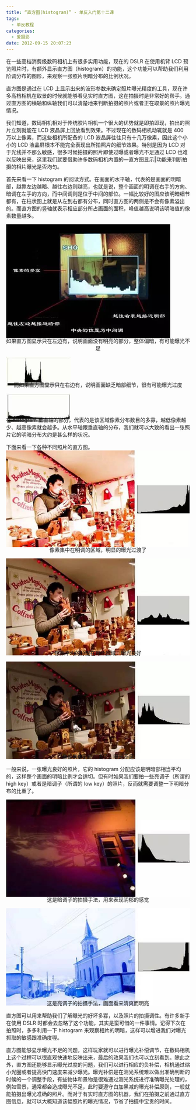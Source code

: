 ```yaml
---
title: “直方图(histogram)” - 单反入门第十二课
tags:
  - 单反教程
categories:
  - 爱摄影
date: 2012-09-15 20:07:23
---
```


在一些高档消费级数码相机上有很多实用功能，现在的 DSLR 在使用机背 LCD 预览照片时，有额外显示直方图（histogram）的功能，这个功能可以帮助我们利用阶调分布的图形，来观察一张照片明暗分布的比例状况。

直方图是通过在 LCD 上显示出来的波形参数来确定照片曝光精度的工具，现在许多高档相机在取景的时候就能够看见实时直方图，这在拍摄时是非常好的帮手。通过直方图的横轴和纵轴我们可以清楚地来判断拍摄的照片或者正在取景的照片曝光情况。

我们知道，数码相机相对于传统胶片相机一个很大的优势就是即拍即现，拍出的照片立刻就能在 LCD 液晶屏上回放看到效果。不过现在的数码相机动辄就是 400 万以上像素，而这些相机所配备的 LCD 液晶屏往往只有十几万像素，因此这个小小的 LCD 液晶屏根本不能完全表现出所拍照片的细节效果。特别是因为 LCD 对于光线并不那么敏感，很多时候拍摄的照片即使过曝或者曝光不足通过 LCD 也难以反映出来，这里我们就要借助许多数码相机内置的―直方图显示‖功能来判断拍摄的相片曝光是否均匀。

<!-- more -->

首先来看一下 histogram 的阅读方式。在画面的水平轴，代表的是画面的明暗部，越靠左边越暗、越往右边则越亮，也就是说，整个画面的明调在右手的方向、暗调在左手的方向，而中间调则是位于中间的部位。一幅比较好的图应该明暗细节都有，在柱状图上就是从左到右都有分布，同时直方图的两侧是不会有像素溢出的。而直方图的竖轴就表示相应部分所占画面的面积，峰值越高说明该明暗值的像素数量越多。

![](/images/slr/SLR_twelfth1.jpeg)<p align="center" style="line-height: initial; margin-top: -20px;">如果直方图显示只在左边有，说明画面没有明亮的部分，整体偏暗，有可能曝光不足</p>
![](/images/slr/SLR_twelfth2.jpeg)<p align="center" style="line-height: initial; margin-top: -20px;">而如果直方图显示只在右边有，说明画面缺乏暗部细节，很有可能曝光过度</p>
![](/images/slr/SLR_twelfth3.jpeg)<p style="line-height: initial; margin-top: -20px;">在 histogram 垂直轴的部分，代表的是该区域像素分布数目的多寡，越低像素越少、越高像素就会越多。从水平轴跟垂直轴的分布，我们就可以大致的看出一张照片它的明暗分布大约是甚么样的状况。</p>

下面来看一下各种不同照片的直方图。
![](/images/slr/SLR_twelfth4.jpeg)<p align="center" style="line-height: initial; margin-top: -20px;">像素集中在明调的区域，明显的曝光过渡了</p>
![](/images/slr/SLR_twelfth5.jpeg)<p align="center" style="line-height: initial; margin-top: -20px;">像素平均的分配在每个区域，曝光良好</p>
![](/images/slr/SLR_twelfth6.jpeg)<p align="center" style="line-height: initial; margin-top: -20px;">像都集中到暗部去了，曝光不足</p>

一般来说，一张曝光良好的照片，它的 histogram 分配应该是明暗部相当平均的，这样整个画面的明暗比例才会适切。但有时如果我们要拍一些亮调子（所谓的 high key）或者是暗调子（所谓的 low key）的照片，反而就需要调整一下明暗分布的比重了。

![](/images/slr/SLR_twelfth7.jpeg)<p align="center" style="line-height: initial; margin-top: -20px;">这是暗调子的拍摄手法，用来表现阴郁的感觉</p>
![](/images/slr/SLR_twelfth8.jpeg)<p align="center" style="line-height: initial; margin-top: -20px;">这是亮调子的拍摄手法，画面看来清爽而明亮</p>

直方图可以用来帮助我们了解曝光的好坏多寡，以及照片的拍摄调性。有许多新手在使用 DSLR 时都会去忽略了这个功能，其实是蛮可惜的一件事情。记得下次在拍照时，多多利用一下 histogram 来观察相片的明暗，这样可以增进我们对曝光抓取的敏感跟准确度喔。

直方图能够显示曝光不足的问题，这样玩家就可以进行曝光补偿调节，在数码相机上这个过程可以很直观快速地反映出来，最后的效果我们也可以立刻看到。除此之外，直方图还能够显示曝光过度的问题，我们可以进行相应的负补偿，相机通过缩小光圈或者提高快门速度来减少曝光。曝光补偿是在测光系统难以做出准确判断的时候的一个调整手段，有些物体和景物是很难通过测光系统进行准确曝光处理的，例如雪景，通常都会造成曝光不足，此时要遵守白加黑减的曝光补偿原则，一般就能拍摄出曝光准确的照片。而对于有实时直方图的机器，我们在拍摄之前通过直方图信息，就可以大概知道该幅照片的曝光情况，节省了拍摄中宝贵的时间。
<br/>
